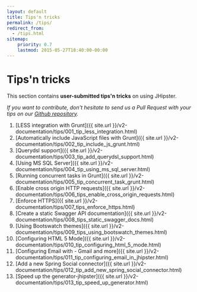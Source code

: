```yaml
---
layout: default
title: Tips'n tricks
permalink: /tips/
redirect_from:
  - /tips.html
sitemap:
    priority: 0.7
    lastmod: 2015-05-27T18:40:00-00:00
---
```


# <i class="fa fa-cogs"></i> Tips'n tricks

This section contains __user-submitted tips'n tricks__ on using JHipster.

_If you want to contribute, don't hesitate to send us a Pull Request with your tips on our [Github repository](https://github.com/jhipster/jhipster.github.io)._

1. [LESS integration with Grunt]({{ site.url }}/v2-documentation/tips/001_tip_less_integration.html)
2. [Automatically include JavaScript files with Grunt]({{ site.url }}/v2-documentation/tips/002_tip_include_js_grunt.html)
3. [Querydsl support]({{ site.url }}/v2-documentation/tips/003_tip_add_querydsl_support.html)
4. [Using MS SQL Server]({{ site.url }}/v2-documentation/tips/004_tip_using_ms_sql_server.html)
5. [Running concurrent tasks in Grunt]({{ site.url }}/v2-documentation/tips/005_tip_concurrent_task_grunt.html)
6. [Enable cross origin HTTP requests]({{ site.url }}/v2-documentation/tips/006_tips_enable_cross_origin_requests.html)
7. [Enforce HTTPS]({{ site.url }}/v2-documentation/tips/007_tips_enforce_https.html)
8. [Create a static Swagger API documentation]({{ site.url }}/v2-documentation/tips/008_tips_static_swagger_docs.html)
9. [Using Bootswatch themes]({{ site.url }}/v2-documentation/tips/009_tips_using_bootswatch_themes.html)
10. [Configuring HTML 5 Mode]({{ site.url }}/v2-documentation/tips/010_tip_configuring_html_5_mode.html)
11. [Configuring Email with - Gmail and more]({{ site.url }}/v2-documentation/tips/011_tip_configuring_email_in_jhipster.html)
12. [Add a new Spring Social connector]({{ site.url }}/v2-documentation/tips/012_tip_add_new_spring_social_connector.html)
13. [Speed up the generator-jhipster]({{ site.url }}/v2-documentation/tips/013_tip_speed_up_generator.html)
